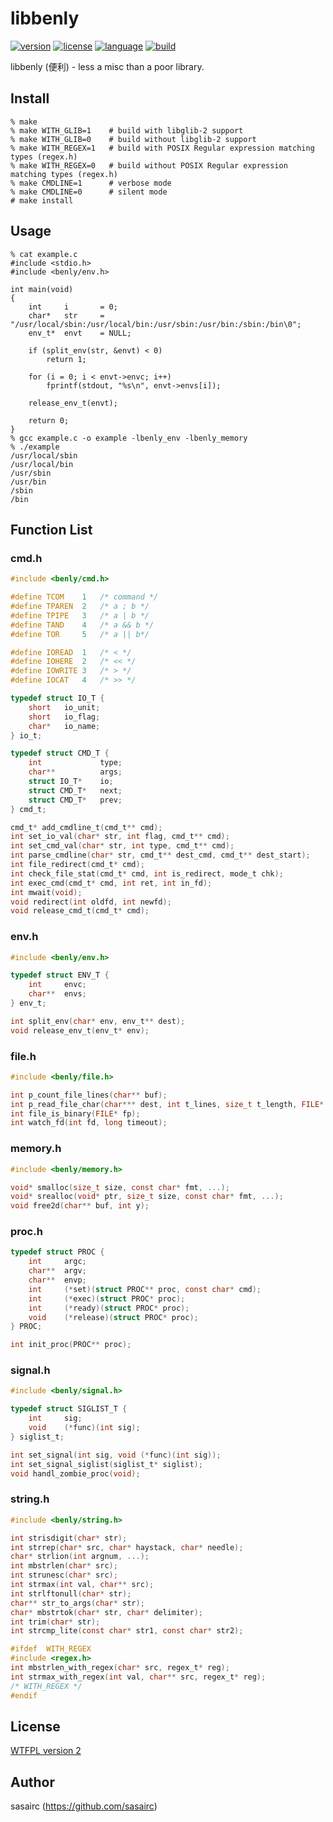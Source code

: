 libbenly
===

[![version](http://img.shields.io/github/tag/sasairc/libbenly.svg?style=flat&label=version)](https://github.com/sasairc/libbenly/releases)
[![license](https://img.shields.io/badge/License-WTFPL2-blue.svg?style=flat)](https://raw.githubusercontent.com/sasairc/libbenly/master/LICENSE)
[![language](https://img.shields.io/badge/language-C%2FC%2B%2B-lightgrey.svg)]()
[![build](https://img.shields.io/travis/sasairc/libbenly.svg?style=flat)](https://travis-ci.org/sasairc/libbenly)

libbenly (便利) - less a misc than a poor library.

## Install

```shellsession
% make
% make WITH_GLIB=1    # build with libglib-2 support
% make WITH_GLIB=0    # build without libglib-2 support
% make WITH_REGEX=1   # build with POSIX Regular expression matching types (regex.h)
% make WITH_REGEX=0   # build without POSIX Regular expression matching types (regex.h)
% make CMDLINE=1      # verbose mode
% make CMDLINE=0      # silent mode
# make install
```

## Usage

```shellsession
% cat example.c
#include <stdio.h>
#include <benly/env.h>

int main(void)
{
    int     i       = 0;
    char*   str     = "/usr/local/sbin:/usr/local/bin:/usr/sbin:/usr/bin:/sbin:/bin\0";
    env_t*  envt    = NULL;

    if (split_env(str, &envt) < 0)
        return 1;

    for (i = 0; i < envt->envc; i++)
        fprintf(stdout, "%s\n", envt->envs[i]);

    release_env_t(envt);

    return 0;
}
% gcc example.c -o example -lbenly_env -lbenly_memory
% ./example
/usr/local/sbin
/usr/local/bin
/usr/sbin
/usr/bin
/sbin
/bin
```


## Function List

### cmd.h

```c
#include <benly/cmd.h>

#define TCOM    1   /* command */
#define TPAREN  2   /* a ; b */
#define TPIPE   3   /* a | b */
#define TAND    4   /* a && b */
#define TOR     5   /* a || b*/

#define IOREAD  1   /* < */
#define IOHERE  2   /* << */
#define IOWRITE 3   /* > */
#define IOCAT   4   /* >> */

typedef struct IO_T {
    short   io_unit;
    short   io_flag;
    char*   io_name;
} io_t;

typedef struct CMD_T {
    int             type;
    char**          args;
    struct IO_T*    io;
    struct CMD_T*   next;
    struct CMD_T*   prev;
} cmd_t;

cmd_t* add_cmdline_t(cmd_t** cmd);
int set_io_val(char* str, int flag, cmd_t** cmd);
int set_cmd_val(char* str, int type, cmd_t** cmd);
int parse_cmdline(char* str, cmd_t** dest_cmd, cmd_t** dest_start);
int file_redirect(cmd_t* cmd);
int check_file_stat(cmd_t* cmd, int is_redirect, mode_t chk);
int exec_cmd(cmd_t* cmd, int ret, int in_fd);
int mwait(void);
void redirect(int oldfd, int newfd);
void release_cmd_t(cmd_t* cmd);
```

### env.h

```c
#include <benly/env.h>

typedef struct ENV_T {
    int     envc;
    char**  envs;
} env_t;

int split_env(char* env, env_t** dest);
void release_env_t(env_t* env);
```

### file.h

```c
#include <benly/file.h>

int p_count_file_lines(char** buf);
int p_read_file_char(char*** dest, int t_lines, size_t t_length, FILE* fp, int chomp);
int file_is_binary(FILE* fp);
int watch_fd(int fd, long timeout);
```

### memory.h

```c
#include <benly/memory.h>

void* smalloc(size_t size, const char* fmt, ...);
void* srealloc(void* ptr, size_t size, const char* fmt, ...);
void free2d(char** buf, int y);
```

### proc.h

```c
typedef struct PROC {
    int     argc;
    char**  argv;
    char**  envp;
    int     (*set)(struct PROC** proc, const char* cmd);
    int     (*exec)(struct PROC* proc);
    int     (*ready)(struct PROC* proc);
    void    (*release)(struct PROC* proc);
} PROC;

int init_proc(PROC** proc);
```

### signal.h

```c
#include <benly/signal.h>

typedef struct SIGLIST_T {
    int     sig;
    void    (*func)(int sig);
} siglist_t;

int set_signal(int sig, void (*func)(int sig));
int set_signal_siglist(siglist_t* siglist);
void handl_zombie_proc(void);
```

### string.h

```c
#include <benly/string.h>

int strisdigit(char* str);
int strrep(char* src, char* haystack, char* needle);
char* strlion(int argnum, ...);
int mbstrlen(char* src);
int strunesc(char* src);
int strmax(int val, char** src);
int strlftonull(char* str);
char** str_to_args(char* str);
char* mbstrtok(char* str, char* delimiter);
int trim(char* str);
int strcmp_lite(const char* str1, const char* str2);

#ifdef  WITH_REGEX
#include <regex.h>
int mbstrlen_with_regex(char* src, regex_t* reg);
int strmax_with_regex(int val, char** src, regex_t* reg);
/* WITH_REGEX */
#endif
```


## License

[WTFPL version 2](http://www.wtfpl.net/txt/copying/)


## Author

sasairc (https://github.com/sasairc)
